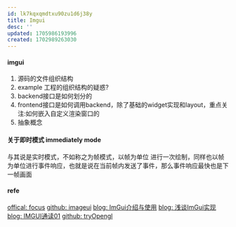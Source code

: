 ```yaml
---
id: lk7kqxqmdtxu90zu1d6j38y
title: Imgui
desc: ''
updated: 1705986193996
created: 1702989263030
---
```


#### imgui
1. 源码的文件组织结构
2. example 工程的组织结构的疑惑?
3. backend接口是如何划分的
4. frontend接口是如何调用backend，除了基础的widget实现和layout，重点关注:如何嵌入自定义渲染窗口的
5. 抽象概念

#### 关于即时模式 immediately mode
与其说是实时模式，不如称之为帧模式，以帧为单位 进行一次绘制，同样也以帧为单位进行事件响应，也就是说在当前帧内发送了事件，那么事件响应最快也是下一帧画面

#### refe
[offical: focus](https://www.dearimgui.com/)
[github: imageui](https://github.com/ocornut/imgui)
[blog: ImGui介绍与使用](https://www.thisisgame.com.cn/tutorial?book=cpp-game-engine-book&lang=zh&md=24.%20engine_editor/24.3%20imgui.md)
[blog: 浅谈ImGui实现](https://zhuanlan.zhihu.com/p/380365637)
[blog: IMGUI通读01](https://sixgodzhang.github.io/2021/04/22/%E7%B3%BB%E5%88%97023%20%E6%A1%86%E6%9E%B6%E7%B1%BB/IMGUI/IMGUI%E9%80%9A%E8%AF%BB01%EF%BC%9A%E7%8E%AF%E5%A2%83%E6%90%AD%E5%BB%BA/)
[github: tryOpengl](https://github.com/HaiBooLang/TryOpenGL)